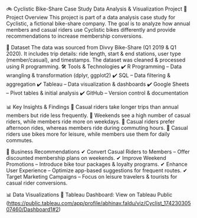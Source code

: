 🚲 Cyclistic Bike-Share Case Study
Data Analysis & Visualization Project
📌 Project Overview
This project is part of a data analysis case study for Cyclistic, a fictional bike-share company. The goal is to analyze how annual members and casual riders use Cyclistic bikes differently and provide recommendations to increase membership conversions.

📂 Dataset
The data was sourced from Divvy Bike-Share (Q1 2019 & Q1 2020).
It includes trip details: ride length, start & end stations, user type (member/casual), and timestamps.
The dataset was cleaned & processed using R programming.
🛠 Tools & Technologies
✔ R Programming – Data wrangling & transformation (dplyr, ggplot2)
✔ SQL – Data filtering & aggregation
✔ Tableau – Data visualization & dashboards
✔ Google Sheets – Pivot tables & initial analysis
✔ GitHub – Version control & documentation

📊 Key Insights & Findings
🔹 Casual riders take longer trips than annual members but ride less frequently.
🔹 Weekends see a high number of casual riders, while members ride more on weekdays.
🔹 Casual riders prefer afternoon rides, whereas members ride during commuting hours.
🔹 Casual riders use bikes more for leisure, while members use them for daily commutes.

🚀 Business Recommendations
✔ Convert Casual Riders to Members – Offer discounted membership plans on weekends.
✔ Improve Weekend Promotions – Introduce bike tour packages & loyalty programs.
✔ Enhance User Experience – Optimize app-based suggestions for frequent routes.
✔ Target Marketing Campaigns – Focus on leisure travelers & tourists for casual rider conversions.

📊 Data Visualizations
🔹 Tableau Dashboard: View on Tableau Public (https://public.tableau.com/app/profile/abhinav.faldu/viz/Cyclist_17423030507460/Dashboard1#2)

